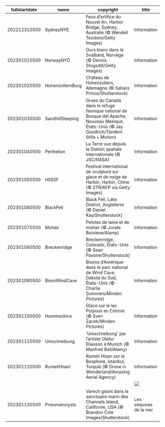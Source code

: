 |fullstartdate|name|copyright|title|image|
|--|--|--|--|--|
202212310500|SydneyNYE|Feux d’artifice du Nouvel An, Harbor Bridge, Sydney, Australie (© Wendell Teodoro/Getty Images)|Information|![](/fr-CA/2023/01/202212310500SydneyNYE.jpg)|
202301010500|NorwayNYD|Ours blanc dans le Svalbard, Norvège (© Dennis Stogsdill/Getty Images)|Information|![](/fr-CA/2023/01/202301010500NorwayNYD.jpg)|
202301020500|HohenzollernBurg|Château de Hohenzollern, Allemagne (© Sahara Prince/Shutterstock)|Information|![](/fr-CA/2023/01/202301020500HohenzollernBurg.jpg)|
202301030500|SandhillSleeping|Grues du Canada dans le refuge faunique national de Bosque del Apache, Nouveau Mexique, États-Unis (© Jay Goodrich/Tandem Stills + Motion)|Information|![](/fr-CA/2023/01/202301030500SandhillSleeping.jpg)|
202301040500|Perihelion|La Terre vue depuis la Station spatiale internationale (© JSC/NASA)|Information|![](/fr-CA/2023/01/202301040500Perihelion.jpg)|
202301050500|HIISSF|Festival international de sculpture sur glace et de neige de Harbin, Harbin, Chine (© STR/AFP via Getty Images)|Information|![](/fr-CA/2023/01/202301050500HIISSF.jpg)|
202301060500|BlackFell|Black Fell, Lake District, Angleterre (© Daniel Kay/Shutterstock)|Information|![](/fr-CA/2023/01/202301060500BlackFell.jpg)|
202301070500|Mohair|Pelotes de laine et de mohair (© Jurate Buiviene/Alamy)|Information|![](/fr-CA/2023/01/202301070500Mohair.jpg)|
202301080500|Breckenridge|Breckenridge, Colorado, États-Unis (© Sean Pavone/Shutterstock)|Information|![](/fr-CA/2023/01/202301080500Breckenridge.jpg)|
202301090500|BisonWindCave|Bisons d’Amérique dans le parc national de Wind Cave, Dakota du Sud, États-Unis (© Charlie Summers/Minden Pictures)|Information|![](/fr-CA/2023/01/202301090500BisonWindCave.jpg)|
202301100500|HummockIce|Glace sur le lac Peïpous en Estonie (© Sven Zacek/Minden Pictures)|Information|![](/fr-CA/2023/01/202301100500HummockIce.jpg)|
202301110500|Umschreibung|'Umschreibung' par l’artiste Olafur Eliasson à Munich (© Manfred Bail/Alamy)|Information|![](/fr-CA/2023/01/202301110500Umschreibung.jpg)|
202301120500|RumeliHisari|Rumeli Hisarı sur le Bosphore, Istanbul, Turquie (© Drone in Wonderland/Amazing Aerial Agency)|Information|![](/fr-CA/2023/01/202301120500RumeliHisari.jpg)|
||||![](/fr-CA/2023/01/.jpg)|
202301130500|Pneumatocysts|Varech géant dans le sanctuaire marin des Channels Island, Californie, USA (© Brandon Cole Images/Shutterstock)|Les séquoias de la mer|![](/fr-CA/2023/01/202301130500Pneumatocysts.jpg)|
